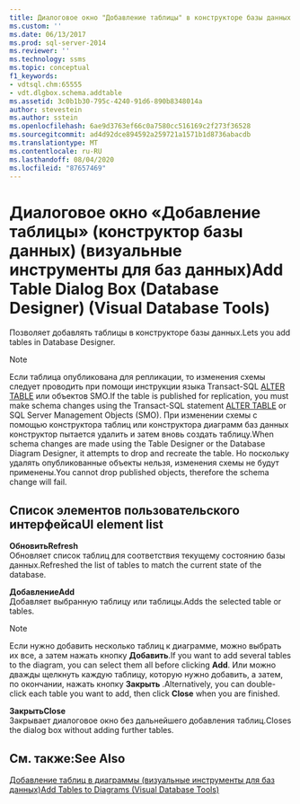 ```yaml
---
title: Диалоговое окно "Добавление таблицы" в конструкторе базы данных (визуальные инструменты для баз данных) | Документация Майкрософт
ms.custom: ''
ms.date: 06/13/2017
ms.prod: sql-server-2014
ms.reviewer: ''
ms.technology: ssms
ms.topic: conceptual
f1_keywords:
- vdtsql.chm:65555
- vdt.dlgbox.schema.addtable
ms.assetid: 3c0b1b30-795c-4240-91d6-890b8348014a
author: stevestein
ms.author: sstein
ms.openlocfilehash: 6ae9d3763ef66c0a7580cc516169c2f273f36528
ms.sourcegitcommit: ad4d92dce894592a259721a1571b1d8736abacdb
ms.translationtype: MT
ms.contentlocale: ru-RU
ms.lasthandoff: 08/04/2020
ms.locfileid: "87657469"
---
```

# <a name="add-table-dialog-box-database-designer-visual-database-tools"></a><span data-ttu-id="d0fda-102">Диалоговое окно «Добавление таблицы» (конструктор базы данных) (визуальные инструменты для баз данных)</span><span class="sxs-lookup"><span data-stu-id="d0fda-102">Add Table Dialog Box (Database Designer) (Visual Database Tools)</span></span>
  <span data-ttu-id="d0fda-103">Позволяет добавлять таблицы в конструкторе базы данных.</span><span class="sxs-lookup"><span data-stu-id="d0fda-103">Lets you add tables in Database Designer.</span></span>  
  
> [!NOTE]  
>  <span data-ttu-id="d0fda-104">Если таблица опубликована для репликации, то изменения схемы следует проводить при помощи инструкции языка Transact-SQL [ALTER TABLE](/sql/t-sql/statements/alter-table-transact-sql) или объектов SMO.</span><span class="sxs-lookup"><span data-stu-id="d0fda-104">If the table is published for replication, you must make schema changes using the Transact-SQL statement [ALTER TABLE](/sql/t-sql/statements/alter-table-transact-sql) or SQL Server Management Objects (SMO).</span></span> <span data-ttu-id="d0fda-105">При изменении схемы с помощью конструктора таблиц или конструктора диаграмм баз данных конструктор пытается удалить и затем вновь создать таблицу.</span><span class="sxs-lookup"><span data-stu-id="d0fda-105">When schema changes are made using the Table Designer or the Database Diagram Designer, it attempts to drop and recreate the table.</span></span> <span data-ttu-id="d0fda-106">Но поскольку удалять опубликованные объекты нельзя, изменения схемы не будут применены.</span><span class="sxs-lookup"><span data-stu-id="d0fda-106">You cannot drop published objects, therefore the schema change will fail.</span></span>  
  
## <a name="ui-element-list"></a><span data-ttu-id="d0fda-107">Список элементов пользовательского интерфейса</span><span class="sxs-lookup"><span data-stu-id="d0fda-107">UI element list</span></span>  
 <span data-ttu-id="d0fda-108">**Обновить**</span><span class="sxs-lookup"><span data-stu-id="d0fda-108">**Refresh**</span></span>  
 <span data-ttu-id="d0fda-109">Обновляет список таблиц для соответствия текущему состоянию базы данных.</span><span class="sxs-lookup"><span data-stu-id="d0fda-109">Refreshed the list of tables to match the current state of the database.</span></span>  
  
 <span data-ttu-id="d0fda-110">**Добавление**</span><span class="sxs-lookup"><span data-stu-id="d0fda-110">**Add**</span></span>  
 <span data-ttu-id="d0fda-111">Добавляет выбранную таблицу или таблицы.</span><span class="sxs-lookup"><span data-stu-id="d0fda-111">Adds the selected table or tables.</span></span>  
  
> [!NOTE]  
>  <span data-ttu-id="d0fda-112">Если нужно добавить несколько таблиц к диаграмме, можно выбрать их все, а затем нажать кнопку **Добавить**.</span><span class="sxs-lookup"><span data-stu-id="d0fda-112">If you want to add several tables to the diagram, you can select them all before clicking **Add**.</span></span> <span data-ttu-id="d0fda-113">Или можно дважды щелкнуть каждую таблицу, которую нужно добавить, а затем, по окончании, нажать кнопку **Закрыть** .</span><span class="sxs-lookup"><span data-stu-id="d0fda-113">Alternatively, you can double-click each table you want to add, then click **Close** when you are finished.</span></span>  
  
 <span data-ttu-id="d0fda-114">**Закрыть**</span><span class="sxs-lookup"><span data-stu-id="d0fda-114">**Close**</span></span>  
 <span data-ttu-id="d0fda-115">Закрывает диалоговое окно без дальнейшего добавления таблиц.</span><span class="sxs-lookup"><span data-stu-id="d0fda-115">Closes the dialog box without adding further tables.</span></span>  
  
## <a name="see-also"></a><span data-ttu-id="d0fda-116">См. также:</span><span class="sxs-lookup"><span data-stu-id="d0fda-116">See Also</span></span>  
 [<span data-ttu-id="d0fda-117">Добавление таблиц в диаграммы (визуальные инструменты для баз данных)</span><span class="sxs-lookup"><span data-stu-id="d0fda-117">Add Tables to Diagrams &#40;Visual Database Tools&#41;</span></span>](visual-database-tools.md)  
  
  
